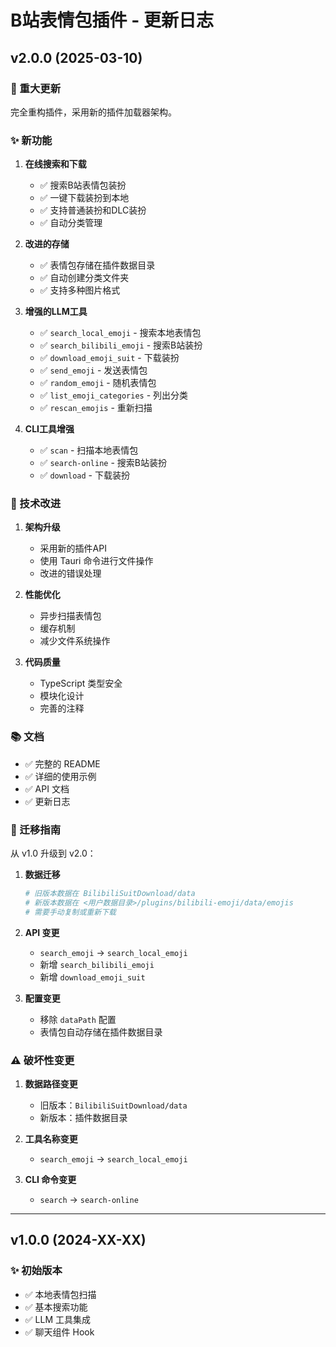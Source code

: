 # B站表情包插件 - 更新日志

## v2.0.0 (2025-03-10)

### 🎉 重大更新

完全重构插件，采用新的插件加载器架构。

### ✨ 新功能

1. **在线搜索和下载**
   - ✅ 搜索B站表情包装扮
   - ✅ 一键下载装扮到本地
   - ✅ 支持普通装扮和DLC装扮
   - ✅ 自动分类管理

2. **改进的存储**
   - ✅ 表情包存储在插件数据目录
   - ✅ 自动创建分类文件夹
   - ✅ 支持多种图片格式

3. **增强的LLM工具**
   - ✅ `search_local_emoji` - 搜索本地表情包
   - ✅ `search_bilibili_emoji` - 搜索B站装扮
   - ✅ `download_emoji_suit` - 下载装扮
   - ✅ `send_emoji` - 发送表情包
   - ✅ `random_emoji` - 随机表情包
   - ✅ `list_emoji_categories` - 列出分类
   - ✅ `rescan_emojis` - 重新扫描

4. **CLI工具增强**
   - ✅ `scan` - 扫描本地表情包
   - ✅ `search-online` - 搜索B站装扮
   - ✅ `download` - 下载装扮

### 🔧 技术改进

1. **架构升级**
   - 采用新的插件API
   - 使用 Tauri 命令进行文件操作
   - 改进的错误处理

2. **性能优化**
   - 异步扫描表情包
   - 缓存机制
   - 减少文件系统操作

3. **代码质量**
   - TypeScript 类型安全
   - 模块化设计
   - 完善的注释

### 📚 文档

- ✅ 完整的 README
- ✅ 详细的使用示例
- ✅ API 文档
- ✅ 更新日志

### 🔄 迁移指南

从 v1.0 升级到 v2.0：

1. **数据迁移**
   ```bash
   # 旧版本数据在 BilibiliSuitDownload/data
   # 新版本数据在 <用户数据目录>/plugins/bilibili-emoji/data/emojis
   # 需要手动复制或重新下载
   ```

2. **API 变更**
   - `search_emoji` → `search_local_emoji`
   - 新增 `search_bilibili_emoji`
   - 新增 `download_emoji_suit`

3. **配置变更**
   - 移除 `dataPath` 配置
   - 表情包自动存储在插件数据目录

### ⚠️ 破坏性变更

1. **数据路径变更**
   - 旧版本：`BilibiliSuitDownload/data`
   - 新版本：插件数据目录

2. **工具名称变更**
   - `search_emoji` → `search_local_emoji`

3. **CLI 命令变更**
   - `search` → `search-online`

---

## v1.0.0 (2024-XX-XX)

### ✨ 初始版本

- ✅ 本地表情包扫描
- ✅ 基本搜索功能
- ✅ LLM 工具集成
- ✅ 聊天组件 Hook
